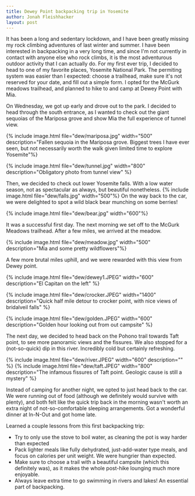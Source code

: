 ```yaml
---
title: Dewey Point backpacking trip in Yosemite
author: Jonah Fleishhacker
layout: post
---
```


It has been a long and sedentary lockdown, and I have been greatly missing my rock climbing adventures of last winter and summer.
I have been interested in backpacking in a very long time, and since I'm not currently in contact with anyone else who rock climbs,
it is the most adventurous outdoor activity that I can actually do. For my first ever trip, I decided to head to one of my favorite
places, Yosemite National Park. The permiting system was easier than I expected: choose a trailhead, make sure it's not reserved for
your date, and fill out a simple form. I opted for the McGurk meadows trailhead, and planned to hike to and camp at Dewey Point with Mia.

On Wednesday, we got up early and drove out to the park. I decided to head through the south entrance, as I wanted to check out the giant
sequoias of the Mariposa grove and show Mia the full experience of tunnel view. 

{% include image.html file="dew/mariposa.jpg" width="500" description="Fallen sequoia in the Mariposa grove. Biggest trees I have ever seen, but
not necessarily worth the walk given limited time to explore Yosemite"%}

{% include image.html file="dew/tunnel.jpg" width="800" description="Obligatory photo from tunnel view" %}

Then, we decided to check out lower Yosemite falls. With a low water season, not as spectacular as always, but beautiful nonetheless.
{% include image.html file="dew/falls.jpg" width="500"%}
On the way back to the car, we were delighted to spot a wild black bear munching on some berries!

{% include image.html file="dew/bear.jpg" width="600"%}

It was a successful first day. The next morning we set off to the McGurk Meadows trailhead. After a few miles, we arrived
at the meadow. 

{% include image.html file="dew/meadow.jpg" width="500" description="Mia and some pretty wildflowers"%}

A few more brutal miles uphill, and we were rewarded with this view from Dewey point. 

{% include image.html file="dew/dewey1.JPEG" width="600" description="El Capitan on the left" %}

{% include image.html file="dew/crocker.JPEG" width="1400" description="Quick half mile detour to crocker point, with nice views of bridalveil falls" %}

{% include image.html file="dew/golden.JPEG" width="600" description="Golden hour looking out from out campsite" %}

The next day, we decided to head back on the Pohono trail towards Taft point, to see more panoramic views and the fissures. We also stopped for a 
(not-so-quick) dip in this river. Incredibly cold but certainly refreshing. 

{% include image.html file="dew/river.JPEG" width="600" description="" %}
{% include image.html file="dew/taft.JPEG" width="800" description="The infamous fissures of Taft point. Geologic cause is still a mystery" %}

Instead of camping for another night, we opted to just head back to the car. We were running out of food (although we definitely would survive with plenty),
and both felt like the quick trip back in the morning wasn't worth an extra night of not-so-comfortable sleeping arrangements. Got a wonderful dinner at In-N-Out and 
got home late.

Learned a couple lessons from this first backpacking trip:
- Try to only use the stove to boil water, as cleaning the pot is way harder than expected
- Pack lighter meals like fully dehydrated, just-add-water type meals, and focus on calories per unit weight. We were hungrier than expected.
- Make sure to choose a trail with a beautiful campsite (which this definitely was), as it makes the whole post-hike lounging much more enjoyable.
- Always leave extra time to go swimming in rivers and lakes! An essential part of backpacking.

